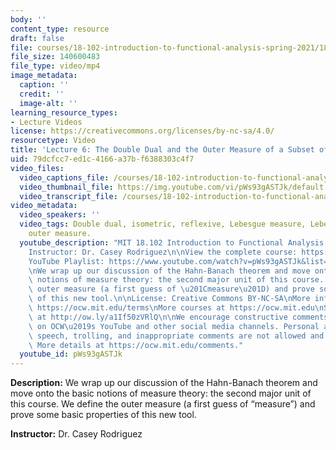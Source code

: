 ```yaml
---
body: ''
content_type: resource
draft: false
file: courses/18-102-introduction-to-functional-analysis-spring-2021/18102-sp21-lecture-6_360p_16_9.mp4
file_size: 140600483
file_type: video/mp4
image_metadata:
  caption: ''
  credit: ''
  image-alt: ''
learning_resource_types:
- Lecture Videos
license: https://creativecommons.org/licenses/by-nc-sa/4.0/
resourcetype: Video
title: 'Lecture 6: The Double Dual and the Outer Measure of a Subset of Real Numbers'
uid: 79dcfcc7-ed1c-4166-a37b-f6388303c4f7
video_files:
  video_captions_file: /courses/18-102-introduction-to-functional-analysis-spring-2021/1ymYzLDKFT2oTgmRQ253v9BF21H4SYkE0_transcript.webvtt
  video_thumbnail_file: https://img.youtube.com/vi/pWs93gASTJk/default.jpg
  video_transcript_file: /courses/18-102-introduction-to-functional-analysis-spring-2021/1ymYzLDKFT2oTgmRQ253v9BF21H4SYkE0_transcript.pdf
video_metadata:
  video_speakers: ''
  video_tags: Double dual, isometric, reflexive, Lebesgue measure, Lebesgue integration,
    outer measure.
  youtube_description: "MIT 18.102 Introduction to Functional Analysis, Spring 2021\n\
    Instructor: Dr. Casey Rodriguez\n\nView the complete course: https://ocw.mit.edu/courses/18-102-introduction-to-functional-analysis-spring-2021/\n\
    YouTube Playlist: https://www.youtube.com/watch?v=pWs93gASTJk&list=PLUl4u3cNGP63micsJp_--fRAjZXPrQzW_&index=6\n\
    \nWe wrap up our discussion of the Hahn-Banach theorem and move onto the basic\
    \ notions of measure theory: the second major unit of this course. We define the\
    \ outer measure (a first guess of \u201Cmeasure\u201D) and prove some basic properties\
    \ of this new tool.\n\nLicense: Creative Commons BY-NC-SA\nMore information at\
    \ https://ocw.mit.edu/terms\nMore courses at https://ocw.mit.edu\nSupport OCW\
    \ at http://ow.ly/a1If50zVRlQ\n\nWe encourage constructive comments and discussion\
    \ on OCW\u2019s YouTube and other social media channels. Personal attacks, hate\
    \ speech, trolling, and inappropriate comments are not allowed and may be removed.\
    \ More details at https://ocw.mit.edu/comments."
  youtube_id: pWs93gASTJk
---
```

**Description:** We wrap up our discussion of the Hahn-Banach theorem and move onto the basic notions of measure theory: the second major unit of this course. We define the outer measure (a first guess of “measure”) and prove some basic properties of this new tool.

**Instructor:** Dr. Casey Rodriguez